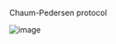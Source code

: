 Chaum-Pedersen protocol

![image](https://github.com/user-attachments/assets/56283efa-6af3-4283-924d-56198d74a2d2)
